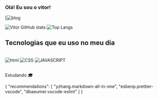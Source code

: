 ### Olá! Eu sou o vitor!

[![blog]()

![Vitor GitHub stats](https://github-readme-stats.vercel.app/api?username=Vitor950&show_icons=true&theme=onedark)
![Top Langs](https://github-readme-stats.vercel.app/api/top-langs/?username=Vitor950&layout=compact)

## Tecnologias que eu uso no meu dia
<div style="display: inline_block"><br/>
<img align="center" alt="html" src="https://img.shields.io/badge/HTML-239120?style=for-the-badge&logo=html5&logoColor=white" />
  <img align="center" alt="CSS" src="https://img.shields.io/badge/CSS-239120?&style=for-the-badge&logo=css3&logoColor=white" />
  <img align="center" alt="JAVASCRIPT" src="https://img.shields.io/badge/JavaScript-F7DF1E?style=for-the-badge&logo=javascript&logoColor=black" />
</div><br/>

Estudando 🎓



{
    "recommendations": [
        "yzhang.markdown-all-in-one",
        "esbenp.prettier-vscode",
        "dbaeumer.vscode-eslint"
    ]
}
